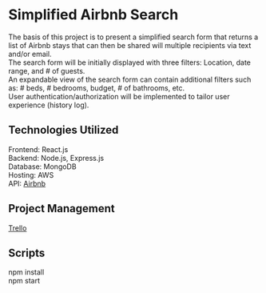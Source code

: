 # Simplified Airbnb Search

The basis of this project is to present a simplified search form that returns a list of Airbnb stays that can then be shared will multiple recipients via text and/or email.  
The search form will be initially displayed with three filters: Location, date range, and # of guests.  
An expandable view of the search form can contain additional filters such as: # beds, # bedrooms, budget, # of bathrooms, etc.  
User authentication/authorization will be implemented to tailor user experience (history log). 
  
## Technologies Utilized
Frontend: React.js  
Backend: Node.js, Express.js  
Database: MongoDB  
Hosting: AWS  
API: [Airbnb](https://rapidapi.com/DataCrawler/api/airbnb19/)

## Project Management 

[Trello](https://trello.com/b/32vVeFMl/project)

## Scripts

npm install  
npm start

